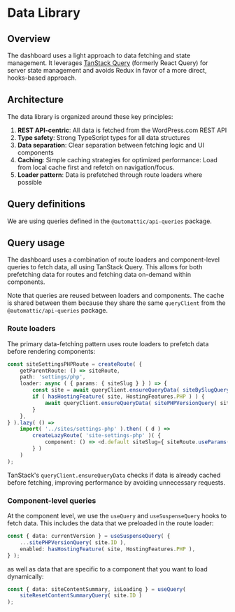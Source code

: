 # Data Library

## Overview

The dashboard uses a light approach to data fetching and state management. It leverages [TanStack Query](https://tanstack.com/query) (formerly React Query) for server state management and avoids Redux in favor of a more direct, hooks-based approach.

## Architecture

The data library is organized around these key principles:

1. **REST API-centric**: All data is fetched from the WordPress.com REST API
2. **Type safety**: Strong TypeScript types for all data structures
3. **Data separation**: Clear separation between fetching logic and UI components
4. **Caching**: Simple caching strategies for optimized performance: Load from local cache first and refetch on navigation/focus.
5. **Loader pattern**: Data is prefetched through route loaders where possible

## Query definitions

We are using queries defined in the `@automattic/api-queries` package.

## Query usage

The dashboard uses a combination of route loaders and component-level queries to fetch data, all using TanStack Query. This allows for both prefetching data for routes and fetching data on-demand within components.

Note that queries are reused between loaders and components. The cache is shared between them because they share the same `queryClient` from the `@automattic/api-queries` package.

### Route loaders

The primary data-fetching pattern uses route loaders to prefetch data before rendering components:

```typescript
const siteSettingsPHPRoute = createRoute( {
	getParentRoute: () => siteRoute,
	path: 'settings/php',
	loader: async ( { params: { siteSlug } } ) => {
		const site = await queryClient.ensureQueryData( siteBySlugQuery( siteSlug ) );
		if ( hasHostingFeature( site, HostingFeatures.PHP ) ) {
			await queryClient.ensureQueryData( sitePHPVersionQuery( site.ID ) );
		}
	},
} ).lazy( () =>
	import( '../sites/settings-php' ).then( ( d ) =>
		createLazyRoute( 'site-settings-php' )( {
			component: () => <d.default siteSlug={ siteRoute.useParams().siteSlug } />,
		} )
	)
);
```

TanStack's `queryClient.ensureQueryData` checks if data is already cached before fetching, improving performance by avoiding unnecessary requests.

### Component-level queries

At the component level, we use the `useQuery` and `useSuspenseQuery` hooks to fetch data. This includes the data that we preloaded in the route loader:

```typescript
const { data: currentVersion } = useSuspenseQuery( {
	...sitePHPVersionQuery( site.ID ),
	enabled: hasHostingFeature( site, HostingFeatures.PHP ),
} );
```

as well as data that are specific to a component that you want to load dynamically:

```typescript
const { data: siteContentSummary, isLoading } = useQuery(
	siteResetContentSummaryQuery( site.ID )
);
```

